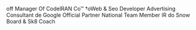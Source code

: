 off Manager Of CodelRAN Co™
†oWeb & Seo Developer
Advertising Consultant
de Google Official Partner
National Team Member IR
do Snow Board & Sk8 Coach
